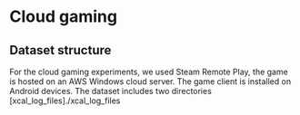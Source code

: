 # Cloud gaming 

## Dataset structure
For the cloud gaming experiments, we used Steam Remote Play, the game is hosted
on an AWS Windows cloud server. The game client is installed on Android devices.
The dataset includes two directories [xcal_log_files]./xcal_log_files


